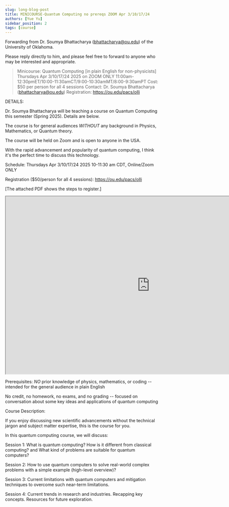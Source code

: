 ```yaml
---
slug: long-blog-post
title: MINICOURSE-Quantum Computing no prereqs ZOOM Apr 3/10/17/24
authors: [Yue Yu]
sidebar_position: 2
tags: [course]
---
```


Forwarding from Dr. Soumya Bhattacharya (bhattacharya@ou.edu)
of the University of Oklahoma.

Please reply directly to him, and please feel free to
forward to anyone who may be interested and appropriate.


> Minicourse: Quantum Computing [in plain English for non-physicists]
Thursdays Apr 3/10/17/24 2025 on ZOOM ONLY
11:00am-12:30pmET/10:00-11:30amCT/9:00-10:30amMT/8:00-9:30amPT
Cost: $50 per person for all 4 sessions
Contact: Dr. Soumya Bhattacharya (bhattacharya@ou.edu)
Registration: https://ou.edu/pacs/olli

DETAILS:

Dr. Soumya Bhattacharya will be teaching a course on
Quantum Computing this semester (Spring 2025).
Details are below.

The course is for general audiences *WITHOUT* any background
in Physics, Mathematics, or Quantum theory.

The course will be held on Zoom and is open to anyone in the USA.

With the rapid advancement and popularity of quantum computing,
I think it's the perfect time to discuss this technology.

Schedule: Thursdays Apr 3/10/17/24 2025 10-11:30 am CDT,
Online/Zoom ONLY

Registration ($50/person for all 4 sessions):
https://ou.edu/pacs/olli

[The attached PDF shows the steps to register.]
<iframe src="https://drive.google.com/file/d/1JRHgPZrnJpUt3qRTeTgGkZjpdV7G0zHj/preview" width="940" height="580" allow="autoplay"></iframe>

Prerequisites: *NO* prior knowledge of physics, mathematics,
or coding -- intended for the general audience in plain English

No credit, no homework, no exams, and no grading -- focused on
conversation about some key ideas and applications of
quantum computing

Course Description:

If you enjoy discussing new scientific advancements
without the technical jargon and subject matter expertise,
this is the course for you.

In this quantum computing course, we will discuss:

Session 1: What is quantum computing? How is it different from
classical computing? and What kind of problems are suitable
for quantum computers?

Session 2: How to use quantum computers to solve real-world
complex problems with a simple example (high-level overview)?

Session 3: Current limitations with quantum computers and
mitigation techniques to overcome such near-term limitations.

Session 4: Current trends in research and industries.
Recapping key concepts. Resources for future exploration.

